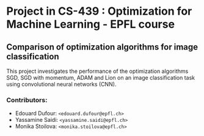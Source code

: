 # Project in CS-439 : Optimization for Machine Learning - EPFL course

## Comparison of optimization algorithms for image classification

This project investigates the performance of the optimization algorithms SGD, SGD with momentum, ADAM and Lion on an image classification task using convolutional neural networks (CNN). 




### Contributors: 

* Edouard Dufour: `<edouard.dufour@epfl.ch>`
* Yassamine Saidi: `<yassamine.saidi@epfl.ch>`
* Monika Stoilova: `<monika.stoilova@epfl.ch>`
